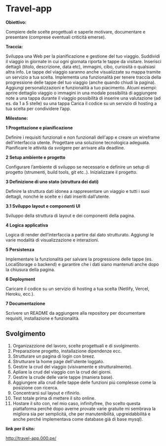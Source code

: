 Travel-app
===
**Obiettivo:**

Compiere delle scelte progettuali e saperle motivare, documentare e presentare (comprese eventuali criticità emerse).

**Traccia:**

Sviluppa una Web per la pianificazione e gestione del tuo viaggio. Suddividi il viaggio in giornate in cui ogni giornata riporta le tappe da visitare. Inserisci dettagli (titolo, descrizione, data etc), immagini, cibo, curiosità o qualsiasi altra info.
Le tappe del viaggio saranno anche visualizzate su mappa tramite un servizio a tua scelta.
Implementa una funzionalità per tenere traccia della progressione delle tappe del tuo viaggio (anche quando chiudi la pagina).
Aggiungi personalizzazioni e funzionalità a tuo piacimento. Alcuni esempi:
aprire dettaglio viaggio o immagini in una modale
possibilità di aggiungere note a una tappa durante il viaggio
possibilità di inserire una valutazione (ad es. da 1 a 5 stelle) su una tappa
Carica il codice su un servizio di hosting a tua scelta per condividere l’app.

**Milestone:**

**1 Progettazione e pianificazione**

Definire i requisiti funzionali e non funzionali dell'app e creare un wireframe dell'interfaccia utente. Progettare una soluzione tecnologica adeguata. Pianificare le attività da svolgere per arrivare alla deadline.

**2 Setup ambiente e progetto**

Configurare l’ambiente di sviluppo se necessario e definire un setup di progetto (strumenti, build tools, git etc..). Inizializzare il progetto.

**3 Definizione di uno stato (struttura dei dati)**

Definire la struttura dati idonea a rappresentare un viaggio e tutti i suoi dettagli, nonché le scelte e i dati inseriti dall’utente.

**3.1 Sviluppo layout e componenti UI**

Sviluppo della struttura di layout e dei componenti della pagina.

**4 Logica applicativa**

Logica di render dell’interfaccia a partire dal dato strutturato. Aggiungi le varie modalità di visualizzazione e interazioni.

**5 Persistenza**

Implementare la funzionalità per salvare la progressione delle tappe (es. LocalStorage o backend) e garantire che i dati siano mantenuti anche dopo la chiusura della pagina.

**6 Deployment**

Caricare il codice su un servizio di hosting a tua scelta (Netlify, Vercel, Heroku, ecc.).

**7 Documentazione**

Scrivere un README da aggiungere alla repository per documentare requisiti, installazione e funzionalità.

## Svolgimento

1. Organizazzione del lavoro, scelte progettuali e di svolgimento.
2. Preparazione progetto, installazione dipendenze ecc.
3. Strutturare un pagina di login con breez.
4. Strutturare la home page dell'utente loggato.
5. Gestire la crud del viaggio (visivamente e strutturalmente).
6. Apliare la crud del viaggio con la crud dei giorni.
7. Gestire la crude delle varie tappe (maniera base).
8. Aggiungere alla crud delle tappe delle funzioni piú complesse come la posizione con ricerca.
9. Concentrarsi sul layout e rifinirlo.
10. Test totale prima di mettere il sito online.
11. Hostare il sito con, nel mio caso, infinityfree, (ho scelto questa piattaforma perché dopo averne provate varie gratuite mi sembrava la migliora sia per semplicitá, che per manutenibilitá, upgreidabbilitá e anche perché implementava come database giá di base mysql).


**link per il sito:**

http://travel-app.000.pe/
